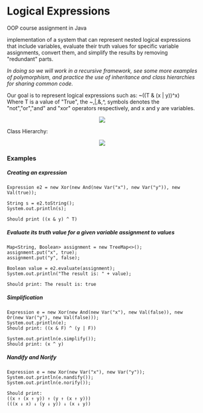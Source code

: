 # Logical Expressions

OOP course assignment in Java

implementation of a system that can represent nested logical expressions that include variables, evaluate their truth values for specific variable assignments, convert them, and simplify the results by removing "redundant" parts.

*In doing so we will work in a recursive framework, see some more examples of polymorphism, and practice the use of inheritance and class hierarchies for sharing common code.*  

Our goal is to represent logical expressions such as: ~((T & (x | y))^x)  
Where T is a value of "True", the ~,|,&,^, symbols denotes the "not","or","and" and "xor" operators respectively, and x and y are variables.  
<p align="center">
  <img 
    src="https://user-images.githubusercontent.com/92651125/155814934-29d234ba-ec83-4e84-995f-2b4fe20c42e5.svg"
  >
</p>

Class Hierarchy:

<p align="center">
  <img 
    src="https://user-images.githubusercontent.com/92651125/155814791-ea39188f-e40c-4ad2-8cfe-70fead9c46af.svg"
  >
</p>

### Examples  
##### Creating an expression
```
Expression e2 = new Xor(new And(new Var("x"), new Var("y")), new Val(true));

String s = e2.toString();
System.out.println(s);

Should print ((x & y) ^ T)
```

##### Evaluate its truth value for a given variable assignment to values
```
Map<String, Boolean> assignment = new TreeMap<>();
assignment.put("x", true);
assignment.put("y", false);

Boolean value = e2.evaluate(assignment);
System.out.println("The result is: " + value);

Should print: The result is: true
```

##### Simplification
```
Expression e = new Xor(new And(new Var("x"), new Val(false)), new Or(new Var("y"), new Val(false)));
System.out.println(e);
Should print: ((x & F) ^ (y | F))

System.out.println(e.simplify());
Should print: (x ^ y)
```

##### Nandify and Norify
```
Expression e = new Xor(new Var("x"), new Var("y"));
System.out.println(e.nandify());
System.out.println(e.norify());

Should print:
((x ↑ (x ↑ y)) ↑ (y ↑ (x ↑ y)))
(((x ↓ x) ↓ (y ↓ y)) ↓ (x ↓ y))
```
